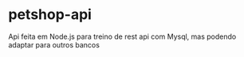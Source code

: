 # petshop-api
Api feita em Node.js para treino de rest api com Mysql, mas podendo adaptar para outros bancos

